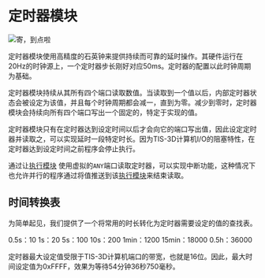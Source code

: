 # 定时器模块
![寄，到点啦](item:tis3d:timer_module)

定时器模块使用高精度的石英钟来提供持续而可靠的延时操作。其硬件运行在20Hz的时钟源上，一个定时器步长刚好对应50ms。定时器的配置以此时钟周期为基础。

定时器模块持续从其所有四个端口读取数值。当读取到一个值以后，内部定时器状态会被设定为该值，并且每个时钟周期都会减一，直到为零。减少到零时，定时器模块会持续向所有四个端口写出一个固定的，特定于实现的值。

定时器模块只有在定时器达到设定时间以后才会向它的端口写出值，因此设定定时器并读取之，可以实现延时一段特定时长。因为TIS-3D计算机I/O的阻塞特性，在定时器达到设定时间之前程序会停止执行。

通过让[执行模块](execution_module.md) 使用虚拟的`ANY`端口读取定时器，可以实现中断功能，这种情况下也允许并行的程序通过将值推送到该[执行模块](execution_module.md)来结束读取。

## 时间转换表
为简单起见，我们提供了一个将常用的时长转化为定时器需要设定的值的查找表。

0.5s：10
1s：20
5s：100
10s：200
1min：1200
15min：18000
0.5h：36000

定时器最大设定值受限于TIS-3D计算机端口的带宽，也就是16位。因此，最大时间设定值为0xFFFF，效果为等待54分钟36秒750毫秒。
